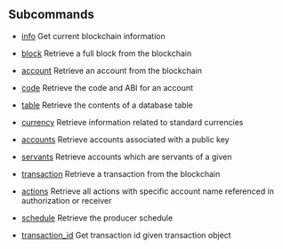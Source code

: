 <!---
title: "get"
excerpt: "Retrieves various items and information from the blockchain."
--->
## Subcommands
- [info](ref:info)  Get current blockchain information
- [block](ref:block)  Retrieve a full block from the blockchain
- [account](ref:cleos-set-account)  Retrieve an account from the blockchain
- [code](ref:code)  Retrieve the code and ABI for an account
- [table](ref:table)  Retrieve the contents of a database table
- [currency](ref:currency)  Retrieve information related to standard currencies
- [accounts](ref:accounts)  Retrieve accounts associated with a public key
- [servants](ref:servants)  Retrieve accounts which are servants of a given

- [transaction](ref:transaction)                 Retrieve a transaction from the blockchain
- [actions](ref:actions)                     Retrieve all actions with specific account name referenced in authorization or receiver
- [schedule](ref:schedule)                    Retrieve the producer schedule
- [transaction_id](ref:transaction_id)               Get transaction id given transaction object